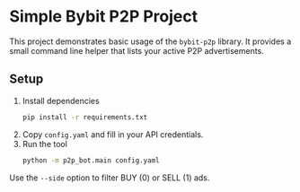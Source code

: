 # Simple Bybit P2P Project

This project demonstrates basic usage of the `bybit-p2p` library. It provides a
small command line helper that lists your active P2P advertisements.

## Setup

1. Install dependencies
   ```bash
   pip install -r requirements.txt
   ```
2. Copy `config.yaml` and fill in your API credentials.
3. Run the tool
   ```bash
   python -m p2p_bot.main config.yaml
   ```

Use the `--side` option to filter BUY (0) or SELL (1) ads.
